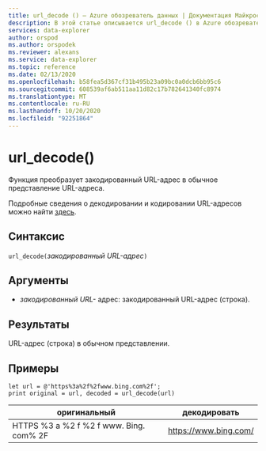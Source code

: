 ```yaml
---
title: url_decode () — Azure обозреватель данных | Документация Майкрософт
description: В этой статье описывается url_decode () в Azure обозреватель данных.
services: data-explorer
author: orspod
ms.author: orspodek
ms.reviewer: alexans
ms.service: data-explorer
ms.topic: reference
ms.date: 02/13/2020
ms.openlocfilehash: b58fea5d367cf31b495b23a09bc0a0dcb6bb95c6
ms.sourcegitcommit: 608539af6ab511aa11d82c17b782641340fc8974
ms.translationtype: MT
ms.contentlocale: ru-RU
ms.lasthandoff: 10/20/2020
ms.locfileid: "92251864"
---
```

# <a name="url_decode"></a>url_decode()

Функция преобразует закодированный URL-адрес в обычное представление URL-адреса. 

Подробные сведения о декодировании и кодировании URL-адресов можно найти [здесь](https://en.wikipedia.org/wiki/Percent-encoding).

## <a name="syntax"></a>Синтаксис

`url_decode(`*закодированный URL-адрес*`)`

## <a name="arguments"></a>Аргументы

* *закодированный URL-* адрес: закодированный URL-адрес (строка).  

## <a name="returns"></a>Результаты

URL-адрес (строка) в обычном представлении.

## <a name="examples"></a>Примеры

```kusto
let url = @'https%3a%2f%2fwww.bing.com%2f';
print original = url, decoded = url_decode(url)
```

|оригинальный|декодировать|
|---|---|
|HTTPS %3 a %2 f %2 f www. Bing. com% 2F|https://www.bing.com/|



 